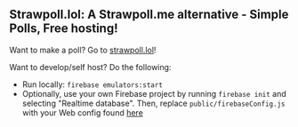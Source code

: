 ## Strawpoll.lol: A Strawpoll.me alternative - Simple Polls, Free hosting!

Want to make a poll? Go to [strawpoll.lol](https://strawpoll.lol/)!

Want to develop/self host? Do the following:

* Run locally: `firebase emulators:start`
* Optionally, use your own Firebase project by running `firebase init` and selecting "Realtime database". Then, replace `public/firebaseConfig.js` with your Web config found [here](https://console.firebase.google.com/u/0/project/_/settings/general/)
